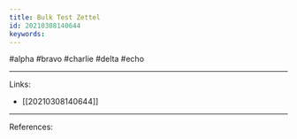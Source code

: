 ```yaml
---
title: Bulk Test Zettel
id: 20210308140644
keywords:
---
```

#alpha #bravo #charlie #delta #echo

---
Links:

- [[20210308140644]]

---
References:
